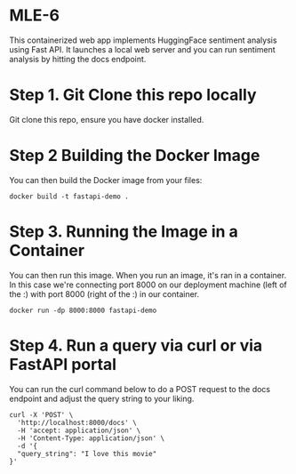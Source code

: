 # MLE-6
This containerized web app implements HuggingFace sentiment analysis using Fast API. It launches a local web server and you can run sentiment analysis by hitting the docs endpoint.

# Step 1. Git Clone this repo locally

Git clone this repo, ensure you have docker installed.

# Step 2 Building the Docker Image

You can then build the Docker image from your files:
```
docker build -t fastapi-demo .
```

# Step 3. Running the Image in a Container

You can then run this image. When you run an image, it's ran in a container. In this case we're connecting port 8000 on our deployment machine (left of the :) with port 8000 (right of the :) in our container.

```
docker run -dp 8000:8000 fastapi-demo
```

# Step 4. Run a query via curl or via FastAPI portal

You can run the curl command below to do a POST request to the docs endpoint and adjust the query string to your liking.

```
curl -X 'POST' \
  'http://localhost:8000/docs' \
  -H 'accept: application/json' \
  -H 'Content-Type: application/json' \
  -d '{
  "query_string": "I love this movie"
}'
```